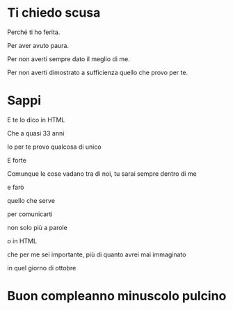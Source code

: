 <h1>Ti chiedo scusa</h1>
<p>Perché ti ho ferita.</p>
<p>Per aver avuto paura.</p>
<p>Per non averti sempre dato il meglio di me.</p>
<p>Per non averti dimostrato a sufficienza quello che provo per te.</p>
<h1>Sappi</h1>
<p>E te lo dico in HTML</p>
<p>Che a quasi 33 anni</p>
<p>Io per te provo qualcosa di unico</p>
<p>E forte</p>
<p>Comunque le cose vadano tra di noi, tu sarai sempre dentro di me</p>
<p>e farò</p>
<p>quello che serve</p>
<p>per comunicarti</p>
<p>non solo più a parole</p>
<p>o in HTML</p>
<p>che per me sei importante, più di quanto avrei mai immaginato</p>
<p>in quel giorno di ottobre</p>
<h1>Buon compleanno minuscolo pulcino</h1>




</body>
</html>
